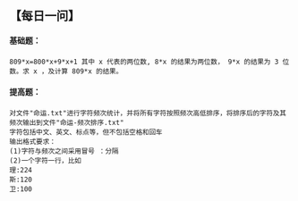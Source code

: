 ## 【每日一问】

#### 基础题：

```
809*x=800*x+9*x+1 其中 x 代表的两位数, 8*x 的结果为两位数， 9*x 的结果为 3 位数。求 x ，及计算 809*x 的结果。
```

#### 提高题：

```
对文件"命运.txt"进行字符频次统计，并将所有字符按照频次高低排序，将排序后的字符及其频次输出到文件"命运-频次排序.txt"
字符包括中文、英文、标点等，但不包括空格和回车
输出格式要求：
(1)字符与频次之间采用冒号 ：分隔
(2)一个字符一行，比如
理:224
斯:120 
卫:100
```
